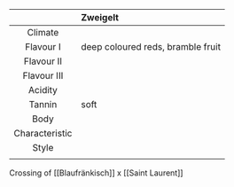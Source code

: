
|  | Zweigelt |
|:---:|:--- |
| Climate |  |
| Flavour I | deep coloured reds, bramble fruit |
| Flavour II |  | 
| Flavour III |  | 
| Acidity |  |
| Tannin | soft |
| Body |  |
| Characteristic |  |
| Style|  |
|  |  |
Crossing of [[Blaufränkisch]] x [[Saint Laurent]]